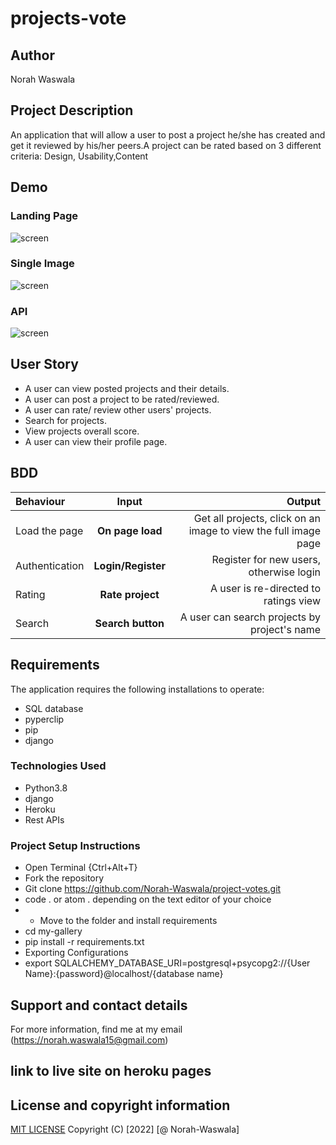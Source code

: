 # projects-vote 
## Author
Norah Waswala
## Project Description
 An application that will allow a user to post a project he/she has created and get it reviewed by his/her peers.A project can be rated based on 3 different criteria: Design, Usability,Content
## Demo
### Landing Page
![screen](/static/image/screen.png)
### Single Image
![screen](/static/image/screen1.png)
### API 
![screen](/static/image/screen1.png)
## User Story
  
* A user can view posted projects and their details.  
* A user can post a project to be rated/reviewed. 
* A user can rate/ review other users' projects.  
* Search for projects.  
* View projects overall score.
* A user can view their profile page.  
## BDD
| Behaviour | Input | Output |
| :---------------- | :---------------: | ------------------: |
| Load the page | **On page load** | Get all projects, click on an image to view the full image page|
| Authentication | **Login/Register** |  Register for new users, otherwise login|
| Rating| **Rate project** |  A user is re-directed to ratings view|
|Search| **Search button**| A user can search projects by project's name|

## Requirements
The application requires the following installations to operate:
* SQL database
* pyperclip
* pip
* django
### Technologies Used
* Python3.8
* django
* Heroku
* Rest APIs
### Project Setup Instructions
* Open Terminal {Ctrl+Alt+T}
* Fork the repository
* Git clone https://github.com/Norah-Waswala/project-votes.git
* code . or atom . depending on the text editor of your choice
* * Move to the folder and install requirements
* cd my-gallery
* pip install -r requirements.txt
* Exporting Configurations
* export SQLALCHEMY_DATABASE_URI=postgresql+psycopg2://{User Name}:{password}@localhost/{database name}
## Support and contact details
For more information, find me at my email (https://norah.waswala15@gmail.com)

## link to live site on heroku pages

## License and copyright information
[MIT LICENSE](LICENSE)
Copyright (C) [2022] [@ Norah-Waswala]
